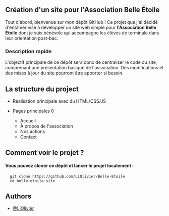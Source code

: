 
## **Création d'un site pour l'Association Belle Étoile**

Tout d'abord, bienvenue sur mon dépôt GitHub ! Ce projet que j'ai décidé d'entâmer vise à développer un site web simple pour **l'Association Belle Étoile** dont je suis bénévole qui accompagne les élèves de terminale dans leur orientation post-bac.

### Description rapide

L'objectif principale de ce dépôt sera donc de centraliser le code du site, comprenant une présentation basique de l'association. Des modifications et des mises à jour du site pourront être apporter si besoin.


## La structure du project 

 - Réalisation principale avec du HTML/CSS/JS

- Pages principales 0
  - Accueil
  - À propos de l'association
  - Nos actions
  - Contact


## Comment voir le projet ?

#### Vous pouvez cloner ce dépôt et lancer le projet localement :

```
  git clone https://github.com/LiOlivier/Belle-Etoile
  cd belle-etoile-site
```


## Authors

- [@LiOlivier](https://github.com/LiOlivier)

